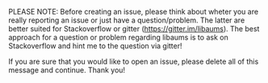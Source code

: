 PLEASE NOTE:
Before creating an issue, please think about wheter you are really reporting an issue or just have a question/problem. The latter are better suited for Stackoverflow or gitter (https://gitter.im/libaums). The best approach for a question or problem regarding libaums is to ask on Stackoverflow and hint me to the question via gitter!

If you are sure that you would like to open an issue, please delete all of this message and continue. 
Thank you!
